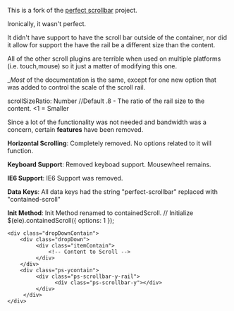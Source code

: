 This is a fork of the [perfect scrollbar](http://noraesae.github.io/perfect-scrollbar/) project.

Ironically, it wasn't perfect. 

It didn't have support to have the scroll bar outside of the container, nor
did it allow for support the have the rail be a different size than the content.

All of the other scroll plugins are terrible when used on multiple platforms
(i.e. touch,mouse) so it just a matter of modifying this one.

__Most_ of the documentation is the same, except for one new option that was added
to control the scale of the scroll rail.

scrollSizeRatio: Number //Default .8
	- The ratio of the rail size to
	the content. <1 = Smaller

Since a lot of the functionality was not needed and bandwidth was a
concern, certain __features__ have been removed.

__Horizontal Scrolling__: Completely removed. No options related to
it will function.

__Keyboard Support__: Removed keyboad support. Mousewheel remains.

__IE6 Support__: IE6 Support was removed.

__Data Keys__: All data keys had the string "perfect-scrollbar"
replaced with "contained-scroll"

__Init Method__: Init Method renamed to containedScroll.
    // Initialize
    $(ele).containedScroll({ options: 1 });
    
    <div class="dropDownContain">
        <div class="dropDown">
             <div class="itemContain">
                 <!-- Content to Scroll -->
             </div>
        </div>
        <div class="ps-ycontain">
             <div class="ps-scrollbar-y-rail">
                   <div class="ps-scrollbar-y"></div>
             </div>
         </div>
    </div>
